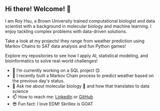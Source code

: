 ## Hi there! Welcome! 👋

I am Roy Hsu, a Brown University trained computational biologist and data scientist with a background in molecular biology and machine learning. I enjoy tackling complex problems with data-driven solutions. 

Take a look at my projects! they range from weather prediction using Markov Chains to SAT data analysis and fun Python games!  

Explore my repositories to see how I apply AI, statistical modeling, and bioinformatics to solve real-world challenges!  

- 🔭 I’m currently working on a SQL project 😊
- 🌱 I recently built a Markov Chain process to predict weather based on the previous day's status.
- 💬 Ask me about molecular biology 🔬 and how that translates to data science
- 📫 How to reach me: [LinkedIn](https://www.linkedin.com/in/roy-hsu-brown/) or [GitHub](https://www.github.com/hsur05)  
- 😎 Fun fact: I love EDM! Skrillex is GOAT 

<!--
**hsur05/hsur05** is a ✨ _special_ ✨ repository because its `README.md` (this file) appears on your GitHub profile.

Here are some ideas to get you started:

- 🔭 I’m currently working on ...
- 🌱 I’m currently learning ...
- 👯 I’m looking to collaborate on ...
- 🤔 I’m looking for help with ...
- 💬 Ask me about ...
- 📫 How to reach me: ...
- 😄 Pronouns: ...
- ⚡ Fun fact: ...
-->
